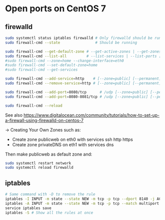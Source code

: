 # Open ports on CentOS 7

## firewalld

```bash
sudo systemctl status iptables firewalld # Only firewalld should be running
sudo firewall-cmd --state                # Should be running
```

```bash
sudo firewall-cmd --get-default-zone # --get-active-zones | --get-zones
sudo firewall-cmd --list-all         # --list-services | --list-ports [--zone=public] [--permanent]
#sudo firewall-cmd --zone=home --change-interface=eth0
#sudo firewall-cmd --set-default-zone=home
#sudo firewall-cmd --get-services
```

```bash
sudo firewall-cmd --add-service=http    # [--zone=public] [--permanent]
sudo firewall-cmd --remove-service=http # [--zone=public] [--permanent]
```

```bash
sudo firewall-cmd --add-port=8080/tcp      # /udp [--zone=public] [--permanent]
sudo firewall-cmd --add-port=8080-8081/tcp # /udp [--zone=public] [--permanent]
```

```bash
sudo firewall-cmd --reload
```

See also https://www.digitalocean.com/community/tutorials/how-to-set-up-a-firewall-using-firewalld-on-centos-7

-> Creating Your Own Zones such as:

- Create zone publicweb on eth0 with services ssh http https
- Create zone privateDNS on eth1 with services dns

Then make publicweb as default zone and:

```bash
sudo systemctl restart network
sudo systemctl reload firewalld
```

## iptables

```bash
# Same command with -D to remove the rule
iptables -I INPUT -m state --state NEW -m tcp -p tcp --dport 8140 -j ACCEPT
iptables -A INPUT -m state --state NEW -m tcp -p tcp --match multiport --dports 20000:25000 -j ACCEPT
service iptables save
iptables -S # Show all the rules at once
```
